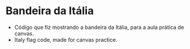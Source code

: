 #  Bandeira da Itália
* Código que fiz mostrando a bandeira da Itália, para a aula prática de canvas.
* Italy flag code, made for canvas practice.
